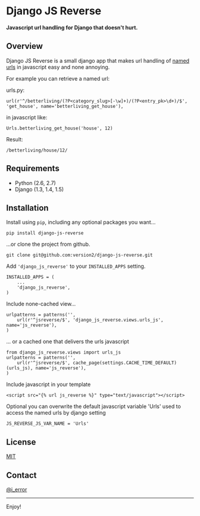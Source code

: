 Django JS Reverse
=================

**Javascript url handling for Django that doesn't hurt.**

## Overview

Django JS Reverse is a small django app that makes url handling of [named urls](https://docs.djangoproject.com/en/dev/topics/http/urls/#naming-url-patterns) in javascript easy and none annoying.

For example you can retrieve a named url:

urls.py:

    url(r'^/betterliving/(?P<category_slug>[-\w]+)/(?P<entry_pk>\d+)/$', 'get_house', name='betterliving_get_house'),

in javascript like:

    Urls.betterliving_get_house('house', 12)

Result:

    /betterliving/house/12/


## Requirements

* Python (2.6, 2.7)
* Django (1.3, 1.4, 1.5)

## Installation

Install using `pip`, including any optional packages you want...

    pip install django-js-reverse

...or clone the project from github.

    git clone git@github.com:version2/django-js-reverse.git

Add `'django_js_reverse'` to your `INSTALLED_APPS` setting.

    INSTALLED_APPS = (
        ...
        'django_js_reverse',        
    )

Include none-cached view...

    urlpatterns = patterns('',
        url(r'^jsreverse/$', 'django_js_reverse.views.urls_js', name='js_reverse'),
    )

... or a cached one that delivers the urls javascript

    from django_js_reverse.views import urls_js
    urlpatterns = patterns('',
        url(r'^jsreverse/$', cache_page(settings.CACHE_TIME_DEFAULT)(urls_js), name='js_reverse'),
    )
    
Include javascript in your template

    <script src="{% url js_reverse %}" type="text/javascript"></script>

Optional you can overwrite the default javascript variable 'Urls' used to access the named urls by django setting

    JS_REVERSE_JS_VAR_NAME = 'Urls'


## License

[MIT](https://raw.github.com/version2/django-js-reverse/development/LICENSE)

## Contact

[@i_error](https://twitter.com/i_error)

---
Enjoy!